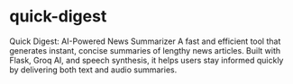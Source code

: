 # quick-digest
Quick Digest: AI-Powered News Summarizer A fast and efficient tool that generates instant, concise summaries of lengthy news articles. Built with Flask, Groq AI, and speech synthesis, it helps users stay informed quickly by delivering both text and audio summaries. 
